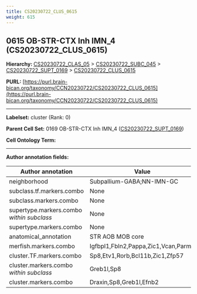 ```yaml
---
title: CS20230722_CLUS_0615
weight: 615
---
```

## 0615 OB-STR-CTX Inh IMN_4 (CS20230722_CLUS_0615)
<b>Hierarchy: </b>
[CS20230722_CLAS_05](../CS20230722_CLAS_05) >
[CS20230722_SUBC_045](../CS20230722_SUBC_045) >
[CS20230722_SUPT_0169](../CS20230722_SUPT_0169) >
[CS20230722_CLUS_0615](../CS20230722_CLUS_0615)

**PURL:** [https://purl.brain-bican.org/taxonomy/CCN20230722/CS20230722_CLUS_0615](https://purl.brain-bican.org/taxonomy/CCN20230722/CS20230722_CLUS_0615)

---


**Labelset:** cluster (Rank: 0)

**Parent Cell Set:** 0169 OB-STR-CTX Inh IMN_4 ([CS20230722_SUPT_0169](../CS20230722_SUPT_0169))



**Cell Ontology Term:** 

[MARKER GENES.]: #


---

[TRANSFERRED ANNOTATIONS.]: #


[AUTHOR ANNOTATION FIELDS.]: #


**Author annotation fields:**

| Author annotation | Value |
|-------------------|-------|
|neighborhood|Subpallium-GABA;NN-IMN-GC|
|subclass.tf.markers.combo|None|
|subclass.markers.combo|None|
|supertype.markers.combo _within subclass_|None|
|supertype.markers.combo|None|
|anatomical_annotation|STR AOB MOB core|
|merfish.markers.combo|Igfbpl1,Fbln2,Pappa,Zic1,Vcan,Parm1|
|cluster.TF.markers.combo|Sp8,Etv1,Rorb,Bcl11b,Zic1,Zfp57|
|cluster.markers.combo _within subclass_|Greb1l,Sp8|
|cluster.markers.combo|Draxin,Sp8,Greb1l,Efnb2|
